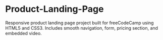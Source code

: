 # Product-Landing-Page
Responsive product landing page project built for freeCodeCamp using HTML5 and CSS3. Includes smooth navigation, form, pricing section, and embedded video.
